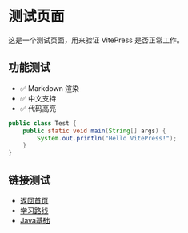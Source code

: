 # 测试页面

这是一个测试页面，用来验证 VitePress 是否正常工作。

## 功能测试

- ✅ Markdown 渲染
- ✅ 中文支持
- ✅ 代码高亮

```java
public class Test {
    public static void main(String[] args) {
        System.out.println("Hello VitePress!");
    }
}
```

## 链接测试

- [返回首页](/)
- [学习路线](/README)
- [Java基础](/01-Java基础/基础语法)

